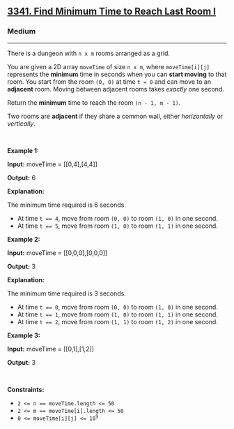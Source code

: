 <h2><a href="https://leetcode.com/problems/find-minimum-time-to-reach-last-room-i">3341. Find Minimum Time to Reach Last Room I</a></h2><h3>Medium</h3><hr><p>There is a dungeon with <code>n x m</code> rooms arranged as a grid.</p>

<p>You are given a 2D array <code>moveTime</code> of size <code>n x m</code>, where <code>moveTime[i][j]</code> represents the <strong>minimum</strong> time in seconds when you can <strong>start moving</strong> to that room. You start from the room <code>(0, 0)</code> at time <code>t = 0</code> and can move to an <strong>adjacent</strong> room. Moving between adjacent rooms takes <em>exactly</em> one second.</p>

<p>Return the <strong>minimum</strong> time to reach the room <code>(n - 1, m - 1)</code>.</p>

<p>Two rooms are <strong>adjacent</strong> if they share a common wall, either <em>horizontally</em> or <em>vertically</em>.</p>

<p>&nbsp;</p>
<p><strong class="example">Example 1:</strong></p>

<div class="example-block">
<p><strong>Input:</strong> <span class="example-io">moveTime = [[0,4],[4,4]]</span></p>

<p><strong>Output:</strong> <span class="example-io">6</span></p>

<p><strong>Explanation:</strong></p>

<p>The minimum time required is 6 seconds.</p>

<ul>
	<li>At time <code>t == 4</code>, move from room <code>(0, 0)</code> to room <code>(1, 0)</code> in one second.</li>
	<li>At time <code>t == 5</code>, move from room <code>(1, 0)</code> to room <code>(1, 1)</code> in one second.</li>
</ul>
</div>

<p><strong class="example">Example 2:</strong></p>

<div class="example-block">
<p><strong>Input:</strong> <span class="example-io">moveTime = [[0,0,0],[0,0,0]]</span></p>

<p><strong>Output:</strong> <span class="example-io">3</span></p>

<p><strong>Explanation:</strong></p>

<p>The minimum time required is 3 seconds.</p>

<ul>
	<li>At time <code>t == 0</code>, move from room <code>(0, 0)</code> to room <code>(1, 0)</code> in one second.</li>
	<li>At time <code>t == 1</code>, move from room <code>(1, 0)</code> to room <code>(1, 1)</code> in one second.</li>
	<li>At time <code>t == 2</code>, move from room <code>(1, 1)</code> to room <code>(1, 2)</code> in one second.</li>
</ul>
</div>

<p><strong class="example">Example 3:</strong></p>

<div class="example-block">
<p><strong>Input:</strong> <span class="example-io">moveTime = [[0,1],[1,2]]</span></p>

<p><strong>Output:</strong> <span class="example-io">3</span></p>
</div>

<p>&nbsp;</p>
<p><strong>Constraints:</strong></p>

<ul>
	<li><code>2 &lt;= n == moveTime.length &lt;= 50</code></li>
	<li><code>2 &lt;= m == moveTime[i].length &lt;= 50</code></li>
	<li><code>0 &lt;= moveTime[i][j] &lt;= 10<sup>9</sup></code></li>
</ul>
